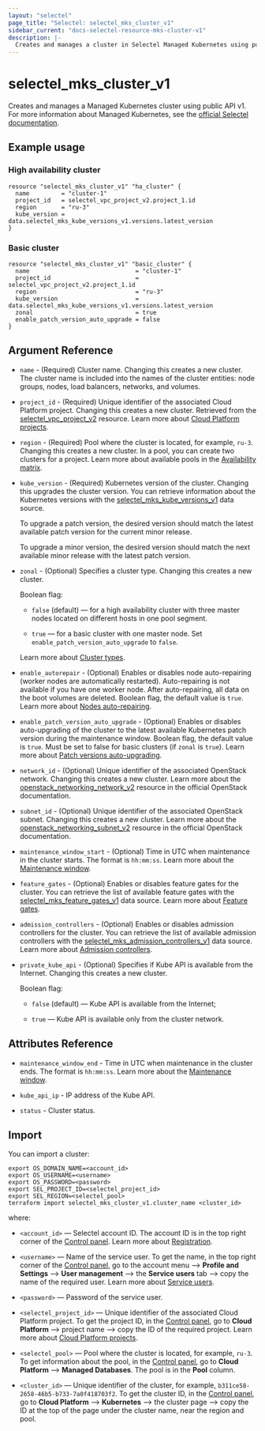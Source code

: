 ```yaml
---
layout: "selectel"
page_title: "Selectel: selectel_mks_cluster_v1"
sidebar_current: "docs-selectel-resource-mks-cluster-v1"
description: |-
  Creates and manages a cluster in Selectel Managed Kubernetes using public API v1.
---
```


# selectel\_mks\_cluster\_v1

Creates and manages a Managed Kubernetes cluster using public API v1. For more information about Managed Kubernetes, see the [official Selectel documentation](https://docs.selectel.ru/cloud/managed-kubernetes/).

## Example usage

### High availability cluster

```hcl
resource "selectel_mks_cluster_v1" "ha_cluster" {
  name         = "cluster-1"
  project_id   = selectel_vpc_project_v2.project_1.id
  region       = "ru-3"
  kube_version = data.selectel_mks_kube_versions_v1.versions.latest_version
}
```

### Basic cluster

```hcl
resource "selectel_mks_cluster_v1" "basic_cluster" {
  name                              = "cluster-1"
  project_id                        = selectel_vpc_project_v2.project_1.id
  region                            = "ru-3"
  kube_version                      = data.selectel_mks_kube_versions_v1.versions.latest_version
  zonal                             = true
  enable_patch_version_auto_upgrade = false
}
```

## Argument Reference

* `name` - (Required) Cluster name. Changing this creates a new cluster. The cluster name is included into the names of the cluster entities: node groups, nodes, load balancers, networks, and volumes.

* `project_id` - (Required) Unique identifier of the associated Cloud Platform project. Changing this creates a new cluster. Retrieved from the [selectel_vpc_project_v2](https://registry.terraform.io/providers/selectel/selectel/latest/docs/resources/vpc_project_v2) resource. Learn more about [Cloud Platform projects](https://docs.selectel.ru/cloud/managed-kubernetes/about/projects/).

* `region` - (Required) Pool where the cluster is located, for example, `ru-3`. Changing this creates a new cluster. In a pool, you can create two clusters for a project. Learn more about available pools in the [Availability matrix](https://docs.selectel.ru/control-panel-actions/availability-matrix/#managed-kubernetes).

* `kube_version` - (Required) Kubernetes version of the cluster. Changing this upgrades the cluster version. You can retrieve information about the Kubernetes versions with the  [selectel_mks_kube_versions_v1](https://registry.terraform.io/providers/selectel/selectel/latest/docs/data-sources/mks_kube_versions_v1) data source.
  
  To upgrade a patch version, the desired version should match the latest available patch version for the current minor release.
  
  To upgrade a minor version, the desired version should match the next available minor release with the latest patch version.

* `zonal` - (Optional) Specifies a cluster type. Changing this creates a new cluster.
  
  Boolean flag:

  * `false` (default) —  for a high availability cluster with three master nodes located on different hosts in one pool segment.
  
  * `true` —  for a basic cluster with one master node. Set `enable_patch_version_auto_upgrade` to `false`.

  Learn more about [Cluster types](https://docs.selectel.ru/cloud/managed-kubernetes/about/about-managed-kubernetes/#cluster-types).

* `enable_autorepair` - (Optional) Enables or disables node auto-repairing (worker nodes are automatically restarted). Auto-repairing is not available if you have one worker node. After auto-repairing, all data on the boot volumes are deleted. Boolean flag, the default value is `true`. Learn more about [Nodes auto-repairing](https://docs.selectel.ru/cloud/managed-kubernetes/node-groups/reinstall-nodes/).

* `enable_patch_version_auto_upgrade` - (Optional) Enables or disables auto-upgrading of the cluster to the latest available Kubernetes patch version during the maintenance window. Boolean flag, the  default value is `true`. Must be set to false for basic clusters (if `zonal` is `true`).  Learn more about [Patch versions auto-upgrading](https://docs.selectel.ru/cloud/managed-kubernetes/clusters/upgrade-version/).

* `network_id` - (Optional) Unique identifier of the associated OpenStack network. Changing this creates a new cluster. Learn more about the [openstack_networking_network_v2](https://registry.terraform.io/providers/terraform-provider-openstack/openstack/latest/docs/data-sources/networking_network_v2) resource in the official OpenStack documentation.

* `subnet_id` - (Optional) Unique identifier of the associated OpenStack subnet. Changing this creates a new cluster. Learn more about the [openstack_networking_subnet_v2](https://registry.terraform.io/providers/terraform-provider-openstack/openstack/latest/docs/data-sources/networking_subnet_v2) resource in the official OpenStack documentation.

* `maintenance_window_start` - (Optional) Time in UTC when maintenance in the cluster starts. The format is `hh:mm:ss`. Learn more about the [Maintenance window](https://docs.selectel.ru/cloud/managed-kubernetes/clusters/set-up-maintenance-window/).

* `feature_gates` - (Optional) Enables or disables feature gates for the cluster. You can retrieve the list of available feature gates with the [selectel_mks_feature_gates_v1](https://registry.terraform.io/providers/selectel/selectel/latest/docs/data-sources/mks_feature_gates_v1) data source. Learn more about [Feature gates](https://docs.selectel.ru/cloud/managed-kubernetes/clusters/feature-gates/).

* `admission_controllers` - (Optional) Enables or disables admission controllers for the cluster. You can retrieve  the list of available admission controllers with the [selectel_mks_admission_controllers_v1](https://registry.terraform.io/providers/selectel/selectel/latest/docs/data-sources/mks_admission_controllers_v1) data source. Learn more about [Admission controllers](https://docs.selectel.ru/cloud/managed-kubernetes/clusters/admission-controllers/).

* `private_kube_api` - (Optional) Specifies if Kube API is available from the Internet. Changing this creates a new cluster.

  Boolean flag:

  * `false` (default) —  Kube API is available from the Internet;
  
  * `true` —  Kube API is available only from the cluster network.

## Attributes Reference

* `maintenance_window_end` - Time in UTC when maintenance in the cluster ends. The format is `hh:mm:ss`. Learn more about the [Maintenance window](https://docs.selectel.ru/cloud/managed-kubernetes/clusters/set-up-maintenance-window/).

* `kube_api_ip` - IP address of the Kube API.

* `status` - Cluster status.

## Import

You can import a cluster:

```shell
export OS_DOMAIN_NAME=<account_id>
export OS_USERNAME=<username>
export OS_PASSWORD=<password>
export SEL_PROJECT_ID=<selectel_project_id>
export SEL_REGION=<selectel_pool>
terraform import selectel_mks_cluster_v1.cluster_name <cluster_id>
```

where:

* `<account_id>` — Selectel account ID. The account ID is in the top right corner of the [Control panel](https://my.selectel.ru/). Learn more about [Registration](https://docs.selectel.ru/control-panel-actions/account/registration/).

* `<username>` — Name of the service user. To get the name, in the top right corner of the [Control panel](https://my.selectel.ru/profile/users_management/users?type=service), go to the account menu ⟶ **Profile and Settings** ⟶ **User management** ⟶ the **Service users** tab ⟶ copy the name of the required user. Learn more about [Service users](https://docs.selectel.ru/control-panel-actions/users-and-roles/user-types-and-roles/).

* `<password>` — Password of the service user. 

* `<selectel_project_id>` — Unique identifier of the associated Cloud Platform project. To get the project ID, in the [Control panel](https://my.selectel.ru/vpc/), go to **Cloud Platform** ⟶ project name ⟶ copy the ID of the required project. Learn more about [Cloud Platform projects](https://docs.selectel.ru/cloud/managed-kubernetes/about/projects/).

* `<selectel_pool>` — Pool where the cluster is located, for example, `ru-3`. To get information about the pool, in the [Control panel](https://my.selectel.ru/vpc/mks/), go to **Cloud Platform** ⟶ **Managed Databases**. The pool is in the **Pool** column.

* `<cluster_id>` — Unique identifier of the cluster, for example, `b311ce58-2658-46b5-b733-7a0f418703f2`. To get the cluster ID, in the [Control panel](https://my.selectel.ru/vpc/mks/), go to **Cloud Platform** ⟶ **Kubernetes** ⟶ the cluster page ⟶ copy the ID at the top of the page under the cluster name, near the region and pool.